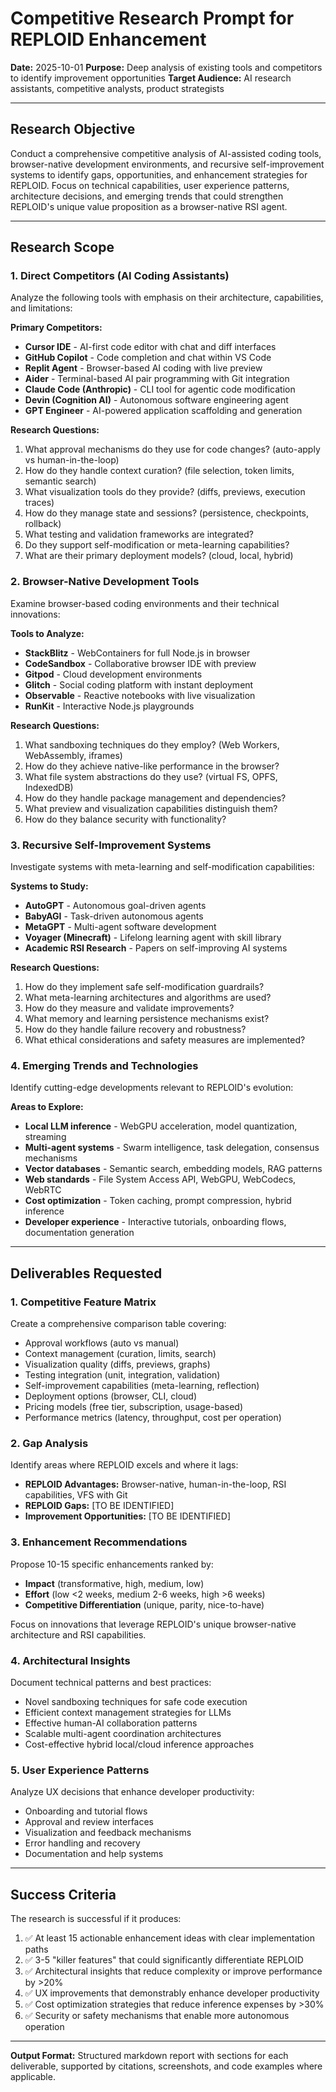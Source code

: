 # Competitive Research Prompt for REPLOID Enhancement

**Date:** 2025-10-01
**Purpose:** Deep analysis of existing tools and competitors to identify improvement opportunities
**Target Audience:** AI research assistants, competitive analysts, product strategists

---

## Research Objective

Conduct a comprehensive competitive analysis of AI-assisted coding tools, browser-native development environments, and recursive self-improvement systems to identify gaps, opportunities, and enhancement strategies for REPLOID. Focus on technical capabilities, user experience patterns, architecture decisions, and emerging trends that could strengthen REPLOID's unique value proposition as a browser-native RSI agent.

---

## Research Scope

### 1. Direct Competitors (AI Coding Assistants)

Analyze the following tools with emphasis on their architecture, capabilities, and limitations:

**Primary Competitors:**
- **Cursor IDE** - AI-first code editor with chat and diff interfaces
- **GitHub Copilot** - Code completion and chat within VS Code
- **Replit Agent** - Browser-based AI coding with live preview
- **Aider** - Terminal-based AI pair programming with Git integration
- **Claude Code (Anthropic)** - CLI tool for agentic code modification
- **Devin (Cognition AI)** - Autonomous software engineering agent
- **GPT Engineer** - AI-powered application scaffolding and generation

**Research Questions:**
1. What approval mechanisms do they use for code changes? (auto-apply vs human-in-the-loop)
2. How do they handle context curation? (file selection, token limits, semantic search)
3. What visualization tools do they provide? (diffs, previews, execution traces)
4. How do they manage state and sessions? (persistence, checkpoints, rollback)
5. What testing and validation frameworks are integrated?
6. Do they support self-modification or meta-learning capabilities?
7. What are their primary deployment models? (cloud, local, hybrid)

### 2. Browser-Native Development Tools

Examine browser-based coding environments and their technical innovations:

**Tools to Analyze:**
- **StackBlitz** - WebContainers for full Node.js in browser
- **CodeSandbox** - Collaborative browser IDE with preview
- **Gitpod** - Cloud development environments
- **Glitch** - Social coding platform with instant deployment
- **Observable** - Reactive notebooks with live visualization
- **RunKit** - Interactive Node.js playgrounds

**Research Questions:**
1. What sandboxing techniques do they employ? (Web Workers, WebAssembly, iframes)
2. How do they achieve native-like performance in the browser?
3. What file system abstractions do they use? (virtual FS, OPFS, IndexedDB)
4. How do they handle package management and dependencies?
5. What preview and visualization capabilities distinguish them?
6. How do they balance security with functionality?

### 3. Recursive Self-Improvement Systems

Investigate systems with meta-learning and self-modification capabilities:

**Systems to Study:**
- **AutoGPT** - Autonomous goal-driven agents
- **BabyAGI** - Task-driven autonomous agents
- **MetaGPT** - Multi-agent software development
- **Voyager (Minecraft)** - Lifelong learning agent with skill library
- **Academic RSI Research** - Papers on self-improving AI systems

**Research Questions:**
1. How do they implement safe self-modification guardrails?
2. What meta-learning architectures and algorithms are used?
3. How do they measure and validate improvements?
4. What memory and learning persistence mechanisms exist?
5. How do they handle failure recovery and robustness?
6. What ethical considerations and safety measures are implemented?

### 4. Emerging Trends and Technologies

Identify cutting-edge developments relevant to REPLOID's evolution:

**Areas to Explore:**
- **Local LLM inference** - WebGPU acceleration, model quantization, streaming
- **Multi-agent systems** - Swarm intelligence, task delegation, consensus mechanisms
- **Vector databases** - Semantic search, embedding models, RAG patterns
- **Web standards** - File System Access API, WebGPU, WebCodecs, WebRTC
- **Cost optimization** - Token caching, prompt compression, hybrid inference
- **Developer experience** - Interactive tutorials, onboarding flows, documentation generation

---

## Deliverables Requested

### 1. Competitive Feature Matrix
Create a comprehensive comparison table covering:
- Approval workflows (auto vs manual)
- Context management (curation, limits, search)
- Visualization quality (diffs, previews, graphs)
- Testing integration (unit, integration, validation)
- Self-improvement capabilities (meta-learning, reflection)
- Deployment options (browser, CLI, cloud)
- Pricing models (free tier, subscription, usage-based)
- Performance metrics (latency, throughput, cost per operation)

### 2. Gap Analysis
Identify areas where REPLOID excels and where it lags:
- **REPLOID Advantages:** Browser-native, human-in-the-loop, RSI capabilities, VFS with Git
- **REPLOID Gaps:** [TO BE IDENTIFIED]
- **Improvement Opportunities:** [TO BE IDENTIFIED]

### 3. Enhancement Recommendations
Propose 10-15 specific enhancements ranked by:
- **Impact** (transformative, high, medium, low)
- **Effort** (low <2 weeks, medium 2-6 weeks, high >6 weeks)
- **Competitive Differentiation** (unique, parity, nice-to-have)

Focus on innovations that leverage REPLOID's unique browser-native architecture and RSI capabilities.

### 4. Architectural Insights
Document technical patterns and best practices:
- Novel sandboxing techniques for safe code execution
- Efficient context management strategies for LLMs
- Effective human-AI collaboration patterns
- Scalable multi-agent coordination architectures
- Cost-effective hybrid local/cloud inference approaches

### 5. User Experience Patterns
Analyze UX decisions that enhance developer productivity:
- Onboarding and tutorial flows
- Approval and review interfaces
- Visualization and feedback mechanisms
- Error handling and recovery
- Documentation and help systems

---

## Success Criteria

The research is successful if it produces:
1. ✅ At least 15 actionable enhancement ideas with clear implementation paths
2. ✅ 3-5 "killer features" that could significantly differentiate REPLOID
3. ✅ Architectural insights that reduce complexity or improve performance by >20%
4. ✅ UX improvements that demonstrably enhance developer productivity
5. ✅ Cost optimization strategies that reduce inference expenses by >30%
6. ✅ Security or safety mechanisms that enable more autonomous operation

---

**Output Format:** Structured markdown report with sections for each deliverable, supported by citations, screenshots, and code examples where applicable.
